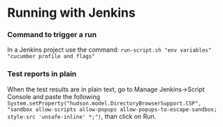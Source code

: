 # Running with Jenkins

### Command to trigger a run

In a Jenkins project use the command: 
`run-script.sh "env variables" "cucumber profile and flags"`

### Test reports in plain

When the test results are in plain text, go to Manage Jenkins->Script Console and paste the following `System.setProperty("hudson.model.DirectoryBrowserSupport.CSP", "sandbox allow-scripts allow-popups allow-popups-to-escape-sandbox; style-src 'unsafe-inline' *;")`, than click on Run.